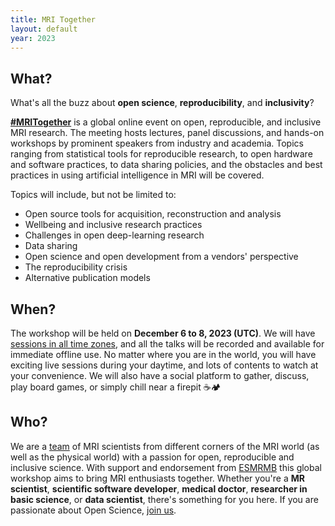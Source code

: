 ```yaml
---
title: MRI Together
layout: default
year: 2023
---
```





## What?

What's all the buzz about **open science**, **reproducibility**, and **inclusivity**?

[**#MRITogether**](https://twitter.com/hashtag/MRITogether) is a global online event on open, reproducible, and inclusive MRI research. The meeting hosts lectures, panel discussions, and hands-on workshops by prominent speakers from industry and academia. Topics ranging from statistical tools for reproducible research, to open hardware and software practices, to data sharing policies, and the obstacles and best practices in using artificial intelligence in MRI will be covered.

Topics will include, but not be limited to:

* Open source tools for acquisition, reconstruction and analysis
* Wellbeing and inclusive research practices
* Challenges in open deep-learning research
* Data sharing
* Open science and open development from a vendors' perspective
* The reproducibility crisis
* Alternative publication models


## When?
The workshop will be held on **December 6 to 8, 2023 (UTC)**. We will have [sessions in all time zones](/schedule), and all the talks will be recorded and available for immediate offline use. No matter where you are in the world, you will have exciting live sessions during your daytime, and lots of contents to watch at your convenience.
We will also have a social platform to gather, discuss, play board games, or simply chill near a firepit ☕️🏕


## Who?
We are a [team](/committee) of MRI scientists from different corners of the MRI world (as well as the physical world) with a passion for open, reproducible and inclusive science. With support and endorsement from [ESMRMB](https://esmrmb.org/) this global workshop aims to bring MRI enthusiasts together.
Whether you're a **MR scientist**, **scientific software developer**, **medical doctor**, **researcher in basic science**, or **data scientist**, there's something for you here. If you are passionate about Open Science, [join us](/registration).

